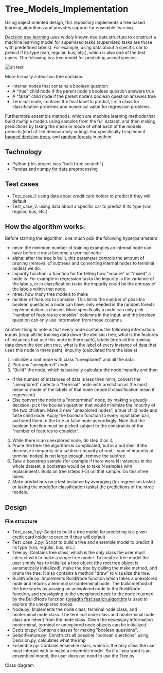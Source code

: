 # Tree_Models_Implementation

Using object oriented design, this repository implements a tree based learning algorithms and provides support for ensemble learning. 

[Decision tree learning](https://en.wikipedia.org/wiki/Decision_tree_learning) uses widely known tree data structure to construct a machine learning model for supervised tasks 
(supervised tasks are those with predefined labels). For example, using data about a specific car to predict if its type (van, regular, bus, etc.), which is also one of the test cases.
The following is a tree model for predicting animal species:

![alt text](https://cdn-images-1.medium.com/max/824/0*J2l5dvJ2jqRwGDfG.png)

More formally a decision tree contains:
* Internal nodes that contains a boolean question
* A "true" child node if the parent node's boolean question answers true 
* A "false" child node if the parent node's boolean question answers true 
* Terminal node, contains the final label to predict, i.e. a class for classification problems and numerical value for regression problems.

Furthermore ensemble methods, which are machine learning methods that build multiple models using samples from the full dataset, and then making predictions by taking the mean
or mode of what each of the models predicts (sort of like democraticly voting). For specifically I implement 
[bagged decision trees](https://en.wikipedia.org/wiki/Bootstrap_aggregating#:~:text=Bootstrap%20aggregating%2C%20also%20called%20bagging,and%20helps%20to%20avoid%20overfitting.), 
and [random forests](https://en.wikipedia.org/wiki/Random_forest) in python. 

## Technology
* Python (this project was "built from scratch")
* Pandas and numpy for data preprocessing

## Test cases
* Test_case_1: using data about credit card holder to predict if they will default
* Test_case_2: using data about a specific car to predict if its type (van, regular, bus, etc.)

## How the algorithm works:
Before starting the algorithm, one much pick the following hyperparameters
- nmin: the minimum number of training examples an internal node can have before it must become a terminal node
- alpha: after the tree is built, this parameter controls the amount of pruning (removal of subtrees and converting internal nodes to terminal nodes) we do.
- impurity function: a function for for telling how "impure" or "mixed" a node is. For example in regression tasks the impurity is the variance of the labels, or in classification tasks
the impurity could be the entropy of the labels within that node.
- ntree: how many tree models to make
- number of features to consider: This limits the number of possible boolean questions a node can have, only needed is the random forests implementation is chosen. More specifically a node can only pick 
"number of features to consider" columns in the input, and the boolean question can only use information from those columns.

Another thing to note is that every node contains the following information: inputs (drop all the training data down the decision tree, what is the features of instances that use this node
in there path), labels (drop all the training data down the decision tree, what is the label of every instance of data that uses this node in there path), impurity (calculated from the labels)

1. Initialize a root node with class "unexplored" and all the data.
2. Pick any "unexplored" node. 
3. "Build" the node, which is basically calculate the node impurity and then 
- If the number of instances of data is less then nmin, convert the "unexplored" node to a "terminal" node with prediction as the most mean or mode of the labels of that node (mode if classification mean if regression).
- Else convert the node to a "nonterminal" node, by making a greedy decision: pick the boolean question that would minimize the impurity of the two children. Make 2 new "unexplored nodes", 
a true child node and false child node. Apply the boolean function to every input label pair, and send them to the true or false node accordingly. Note that the boolean function must be picked
subject to the constraints of the "number of features to consider".
4. While there is an unexplored node, do step 3 on it.
5. Prune the tree: the algorithm is complicated, but in a nut shell if the decrease in impurity of a subtree (impurity of root - sum of impurity of terminal nodes) is not large enough, remove the subtree
6. Take a bootstrap sample (for example if there were N instances in the whole dataset, a bootstrap would be to take N samples with replacement). Build an tree (steps 1-5) on that sample.
Do this ntree times.
7. Make predictions on a test instance by averaging (for regression tasks) or taking the mode(for classification tasks) the predictions of the ntree models.

## Design

### File structure
- Test_case_1.py: Script to build a tree model for predicting is a given credit card holder to predict if they will default
- Test_case_2.py: Script to build a tree and ensemble model to predict if its type (van, regular, bus, etc.)
- Tree.py: Contains tree class, which is the only class the user must interact with to make a single tree model. To create a tree model the user simply has to initialize a tree object (the root tree object is automatically initialized), make the tree by calling the make method, and prune the tree. It also contains a method "draw" to visualize the tree. 
- BuildNode.py: Implements BuildNode function which takes a unexplored node and returns a terminal or nonterminal node. The build method of the tree works by passing an unexplored node to the BuildNode function, and reassigning to the unexplored node to the node returned by the BuildNode function ([breadth first search algorithm](https://en.wikipedia.org/wiki/Breadth-first_search) is used to explore the unexplored nodes. 
- Node.py: Implements the node class, terminal node class, and nonterminal node class. The terminal node class and nonterminal node class are inherit from the node class. Given the necessary information nonterminal, terminal or unexplored node objects can be initialized.
- Decision.py: Contains classes for making "boolean questions".
- SelectFeature.py: Constructs all possible "boolean questions" using Decision.py, calculates what the imp
- Ensemble.py: Contains ensemble class,  which is the only class the user must interact with to make a ensemble model. So if all you want is an ensembled model, the user does not need to use the Tree.py


Class diagram
